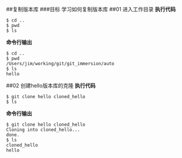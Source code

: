 ##复制版本库
###目标
学习如何复制版本库
##01 进入工作目录
**执行代码**

`$ cd ..`  
`$ pwd`  
`$ ls` 

**命令行输出**

	$ cd ..
	$ pwd
	/Users/jim/working/git/git_immersion/auto
	$ ls
	hello
##02 创建hello版本库的克隆
**执行代码**

`$ git clone hello cloned_hello`  
`$ ls`

**命令行输出**

	$ git clone hello cloned_hello
	Cloning into cloned_hello...
	done.
	$ ls
	cloned_hello
	hello
